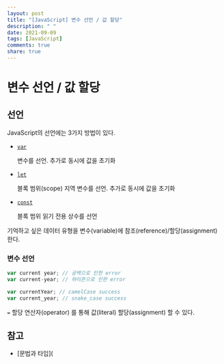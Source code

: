 ```yaml
---
layout: post
title: "[JavaScript] 변수 선언 / 값 할당"
description: " "
date: 2021-09-09
tags: [JavaScript]
comments: true
share: true
---
```



# 변수 선언 / 값 할당

## 선언

JavaScript의 선언에는 3가지 방법이 있다.

- [`var`](https://developer.mozilla.org/ko/docs/Web/JavaScript/Reference/Statements/var)

  변수를 선언. 추가로 동시에 값을 초기화

- [`let`](https://developer.mozilla.org/ko/docs/Web/JavaScript/Reference/Statements/let)

  블록 범위(scope) 지역 변수를 선언. 추가로 동시에 값을 초기화

- [`const`](https://developer.mozilla.org/ko/docs/Web/JavaScript/Reference/Statements/const)

  블록 범위 읽기 전용 상수를 선언

기억하고 싶은 데이터 유형을 변수(variable)에 참조(reference)/할당(assignment)한다. 

### 변수 선언

```js
var current year; // 공백으로 인한 error
var current-year; // 하이픈으로 인한 error

var currentYear; // camelCase success
var current_year; // snake_case success
```

`=`  할당 연산자(operator) 를 통해 값(literal) 할당(assignment) 할 수 있다.

## 참고

- [문법과 타입](